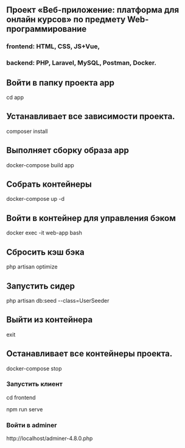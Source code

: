 ## Проект «Веб-приложение: платформа для онлайн курсов» по предмету Web-программирование
### frontend: HTML, CSS, JS+Vue, 
### backend: PHP, Laravel, MySQL, Postman, Docker.

 ## Войти в папку проекта app
cd app
## Устанавливает все зависимости проекта.
composer install 

## Выполняет сборку образа app
docker-compose build app

## Собрать контейнеры
docker-compose up -d

## Войти в контейнер для управления бэком
docker exec -it web-app bash

  ## Сбросить кэш бэка
  php artisan optimize 

  ## Запустить сидер
  php artisan db:seed --class=UserSeeder

## Выйти из контейнера
exit

## Останавливает все контейнеры проекта.
docker-compose stop


### Запустить клиент
cd frontend


npm run serve

### Войти в adminer
http://localhost/adminer-4.8.0.php
